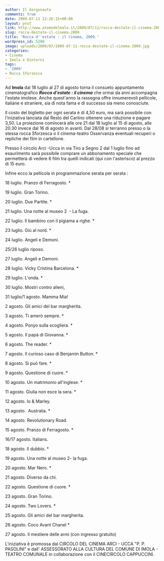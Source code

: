 ```yaml
---
author: Il Gorgonauta
comments: true
date: 2009-07-11 12:26:15+00:00
layout: post
link: http://www.atomodelmale.it/2009/07/11/rocca-destate-il-cinema-2009/
slug: rocca-destate-il-cinema-2009
title: 'Rocca d''estate : il cinema, 2009.'
wordpress_id: 5208
image: uploads/2009/07/2009-07-11-rocca-destate-il-cinema-2009.jpg
categories:
- Cinema
- Imola e Dintorni
tags:
- '2009'
- Rocca Sforzesca
---
```


Ad **Imola** dal 18 luglio al 27 di agosto torna il consueto appuntamento cinematografico **_Rocca d'estate : il cinema_** che ormai da anni accompagna l'estate imolese. Anche quest'anno la rassegna offre innumerevoli pellicole, italiane e straniere, sia di nota fama e di successo sia meno conosciute.

Il costo del biglietto per ogni serata è di 4,50 euro, ma sarà possibile con l'iniziativa lanciata dal Resto del Carlino ottenere una riduzione e pagare 3,50. La proiezione comincerà alle ore 21 dal 18 luglio al 15 di agosto, alle 20.30 invece dal 16 di agosto in avanti. Dal 28/08 si terranno presso o la stessa rocca Sforzesca o il cinema-teatro Osservanza eventuali recuperi o repliche dei film in cartellone.

Presso il circolo Arci -Ucca in via Tiro a Segno 2 dal 1 luglio fino ad esaurimento sarà possibile comprare un abbonamento speciale che permetterà di vedere 6 film tra quelli indicati (qui con l'asterisco) al prezzo di 15 euro.

Infine ecco la pellicola in programmazione serata per serata :

18 luglio. Pranzo di Ferragosto. *

19 luglio. Gran Torino.

20 luglio. Due Partite. *

21 luglio. Una notte al museo 2  - La fuga.

22 luglio. Il bambino con il pigiama a righe. *

23 luglio. Giù al nord. *

24 luglio. Angeli e Demoni.

25/26 luglio riposo.

27 luglio. Angeli e Demoni.

28 luglio. Vicky Cristina Barcelona. *

29 luglio. L'onda. *

30 luglio. Mostri contro alieni,

31 luglio/1 agosto. Mamma Mia!

2 agosto. Gli amici del bar margherita.

3 agosto. Ti amerò sempre. *

4 agosto. Ponyo sulla scogliera. *

5 agosto. Il papà di Giovanna. *

6 agosto. The reader. *

7 agosto. Il curioso caso di Benjamin Button. *

8 agosto. Si può fare. *

9 agosto. Questione di cuore. *

10 agosto. Un matrimonio all'inglese. *

11 agosto. Giulia non esce la sera. *

12 agosto. Io & Marley.

13 agosto.  Australia. *

14 agosto. Revolutionary Road.

15 agosto. Pranzo di Ferragosto. *

16/17 agosto. Italians.

18 agosto. Il dubbio. *

19 agosto. Una notte al museo 2- la fuga.

20 agosto. Mar Nero. *

21 agosto. Diverso da chi.

22 agosto. Questione di cuore. *

23 agosto. Gran Torino.

24 agosto. Two Lovers. *

25 agosto. Gli amici del bar margherita.

26 agosto. Coco Avant Chanel *

27 agosto. Il mestiere delle armi (con ingresso gratuito)

L'iniziativa è promossa dal CIRCOLO DEL CINEMA ARCI - UCCA "P. P. PASOLINI" e dall' ASSESSORATO ALLA CULTURA DEL COMUNE DI IMOLA - TEATRO COMUNALE in collaborazione con il CINECIRCOLO CAPPUCCINI.
